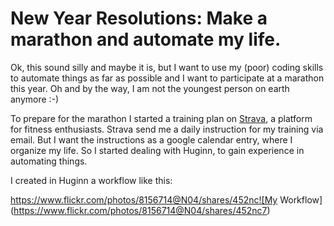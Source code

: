 # New Year Resolutions: Make a marathon and automate my life.

Ok, this sound silly and maybe it is, but I want to use my (poor) coding skills to automate things as far as possible and I want to participate at a marathon this year. Oh and by the way, I am not the youngest person on earth anymore :-)

To prepare for the marathon I started a training plan on [Strava](https://www.strava.com), a platform for fitness enthusiasts. Strava send me a daily instruction for my training via email. But I want the instructions as a google calendar entry, where I organize my life. So I started dealing with Huginn, to gain experience in automating things.

I created in Huginn a workflow like this:

https://www.flickr.com/photos/8156714@N04/shares/452nc![My Workflow](https://www.flickr.com/photos/8156714@N04/shares/452nc7)

